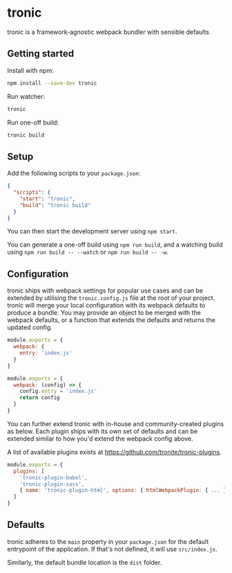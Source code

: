 # tronic

tronic is a framework-agnostic webpack bundler with sensible defaults

## Getting started

Install with npm:

```bash
npm install --save-dev tronic
```

Run watcher:

```bash
tronic
```

Run one-off build:

```bash
tronic build
```

## Setup

Add the following scripts to your `package.json`:

```json
{
  "scripts": {
    "start": "tronic",
    "build": "tronic build"
  }
}
```

You can then start the development server using `npm start`.

You can generate a one-off build using `npm run build`, and a watching build using `npm run build -- --watch` or `npm run build -- -w`.

## Configuration

tronic ships with webpack settings for popular use cases and can be extended by utilising the `tronic.config.js` file at the root of your project. tronic will merge your local configuration with its webpack defaults to produce a bundle. You may provide an object to be merged with the webpack defaults, or a function that extends the defaults and returns the updated config.

```javascript
module.exports = {
  webpack: {
    entry: 'index.js'
  }
}
```

```javascript
module.exports = {
  webpack: (config) => {
    config.entry = 'index.js'
    return config
  }
}
```

You can further extend tronic with in-house and community-created plugins as below. Each plugin ships with its own set of defaults and can be extended similar to how you'd extend the webpack config above.

A list of available plugins exists at https://github.com/tronite/tronic-plugins.

```javascript
module.exports = {
  plugins: [
    'tronic-plugin-babel',
    'tronic-plugin-sass',
    { name: 'tronic-plugin-html', options: { htmlWebpackPlugin: { ... } } }
  ]
}
```

## Defaults

tronic adheres to the `main` property in your `package.json` for the default entrypoint of the application. If that's not defined, it will use `src/index.js`.

Similarly, the default bundle location is the `dist` folder.
